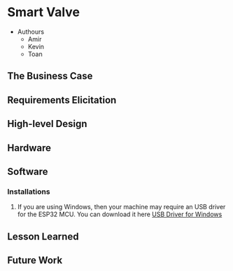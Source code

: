 # Smart Valve
- Authours
    - Amir
    - Kevin
    - Toan

## The Business Case

## Requirements Elicitation

## High-level Design

## Hardware

## Software

### Installations
1. If you are using Windows, then your machine may require an USB driver for the ESP32 MCU. You can download it here [USB Driver for Windows](Tools/CP210x_Universal_Windows_Driver.zip)

## Lesson Learned

## Future Work
